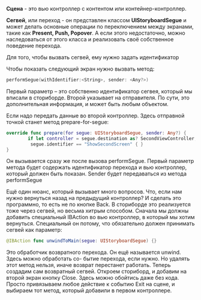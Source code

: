 **Сцена** - это вью контроллер с контентом или контейнер-контроллер.

**Сегвей**, или переход - он представлен классом **UIStoryboardSegue** и может делать основные операции по переключением между экранами, такие как **Present, Push, Popover**. А если этого недостаточно, можно наследоваться от этого класса и реализовать своё собственное поведение перехода.

Для того, чтобы вызвать сегвей, ему нужно задать идентификатор

Чтобы показать следующий экран нужно вызвать метод:

```swift
performSegue(withIdentifier:<String>, sender: <Any?>)
```

Первый параметр – это собственно идентификатор сегвея, который мы вписали в сториборде. Второй указывает на отправителя. По сути, это дополнительная информация, и может быть любым объектом.

Если надо передать данные во второй контроллер. Здесь отправной точкой станет метод prepare-for-segue:

```swift
override func prepare(for segue: UIStoryboardSegue, sender: Any?) {
	    if let controller = segue.destination as? SecondViewController,
         segue.identifier == "ShowSecondScreen" { } 
}
```

Он вызывается сразу же после вызова performSegue. Первый параметр метода будет содержать идентификатор перехода и вью контроллер, который должен быть показан. Sender будет передаваться из метода performSegue

Ещё один нюанс, который вызывает много вопросов. Что, если нам нужно вернуться назад на предыдущий контроллер? И сделать это программно, то есть не по кнопке Back. В сториборде это реализуется тоже через сегвей, но весьма хитрым способом. Сначала мы должны добавить специальный IBAction во вью контроллер, в который мы хотим вернуться. Специальный он потому, что обязательно должен принимать сегвей как параметр:

```swift
@IBAction func unwindToMain(segue: UIStoryboardSegue) {}
```

Это обработчик возвратного перехода. Он ещё называется unwind. Здесь можно обработать со- бытие перехода, если нужно. Но удалять этот метод нельзя, иначе возврат перестанет работать. Теперь создадим сам возвратный сегвей. Откроем сториборд, и добавим на второй экран кнопку Close. Здесь можно обойтись даже без кода. Просто привязываем любое действие к событию Exit на сцене, и выбираем тот метод, который добавили в первом контроллере.
